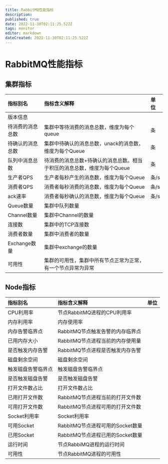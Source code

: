 ```yaml
---
title: RabbitMQ性能指标
description: 
published: true
date: 2022-11-30T02:11:25.522Z
tags: monitor
editor: markdown
dateCreated: 2022-11-30T02:11:25.522Z
---
```


# RabbitMQ性能指标

## 集群指标

| 指标别名         | 指标含义解释                                                 | 单位 |
| :--------------- | :----------------------------------------------------------- | :--- |
| 版本信息         |                                                              |      |
| 待消费的消息总数 | 集群中等待消费的消息总数，维度为每个queue                    | 条   |
| 待确认的消息总数 | 集群中待确认的消息总数，unack的消息数，维度为每个Queue       | 条   |
| 队列中消息总数   | 待消费的消息总数+待确认的消息总数。相当于积压的消息总数，维度为每个Queue | 条   |
| 生产者QPS        | 生产者每秒产生的消息数，维度为每个Queue                      | 条/s |
| 消费者QPS        | 消费者每秒消费的消息数，维度为每个Queue                      | 条/s |
| ack速率          | 消费者每秒确认的消息数，维度为每个Queue                      | 条/s |
| Queue数量        | 集群中队列数量                                               |      |
| Channel数量      | 集群中Channel的数量                                          |      |
| 连接数           | 集群中的TCP连接数                                            |      |
| 消费者数量       | 集群中消费者的数量                                           |      |
| Exchange数量     | 集群中exchange的数量                                         |      |
| 可用性           | 集群的可用性，集群中所有节点正常为正常，有一个节点异常为异常 |      |

## Node指标

| 指标别名           | 指标含义解释                     | 单位 |
| :----------------- | :------------------------------- | :--- |
| CPU利用率          | 节点RabbitMQ进程的CPU利用率      |      |
| 内存利用率         | 内存使用率                       |      |
| 内存告警临界点     | RabbitMQ节点触发告警的内存临界点 |      |
| 已用内存大小       | RabbitMQ节点进程当前的内存使用量 |      |
| 是否触发内存告警   | RabbitMQ节点进程是否触发内存告警 |      |
| 磁盘剩余空间       | 磁盘剩余空间                     |      |
| 触发磁盘告警临界点 | 触发磁盘告警临界点               |      |
| 是否触发磁盘告警   | 是否触发磁盘告警                 |      |
| 打开文件数占比     | 打开文件数占比                   |      |
| 已用打开文件数     | RabbitMQ节点进程当前的打开文件数 |      |
| 可用打开文件数     | RabbitMQ节点进程可用的打开文件数 |      |
| Socket利用率       | Socket利用率                     |      |
| 可用Socket         | RabbitMQ节点进程可用的Socket数量 |      |
| 已用Socket         | RabbitMQ节点进程已用的Socket数量 |      |
| 运行时间           | 节点RabbiMQ进程的运行时间        |      |
| 可用性             | 节点RabbitMQ进程的可用性         |      |

